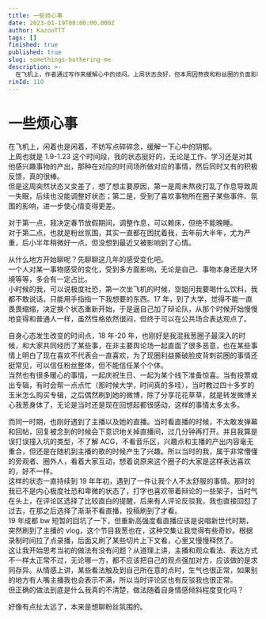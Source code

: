 ```yaml
---
title: 一些烦心事
date: 2023-01-19T00:00:00.000Z
author: KazooTTT
tags: []
finished: true
published: true
slug: somethings-bothering-me
description: >-
  在飞机上，作者通过写作来缓解心中的烦闷。上周状态良好，但本周因熬夜和粉丝圈的负面影响感到状态下滑。作者计划在春节期间调整作息，并反思了过去几年对粉丝圈的感受变化，包括从极度社恐到逐渐适应公共表达的过程，以及对粉丝圈中个体信任的思考。同时，作者也回顾了与主播和粉丝圈的互动，以及个人情感和观点表达的冲突与反思。
rinId: 110
---
```


# 一些烦心事

在飞机上，闲着也是闲着，不妨写点碎碎念，缓解一下心中的阴郁。  
上周也就是 1.9-1.23 这个时间段，我的状态挺好的，无论是工作、学习还是对其他感兴趣事物的产出，那种在对应的时间场所做对应的事情，然后同时又有的积极反馈，真的很棒。  
但是这周突然状态又变差了，想了想主要原因，第一是周末熬夜打乱了作息导致周一失眠，后续也没能调整好状态；第二是，受到了喜欢事物所在圈子某些事件、氛围的影响，进一步使心情变得更差。

对于第一点，我决定春节放假期间，调整作息，可以赖床，但绝不能晚睡。  
对于第二点，也就是粉丝氛围，其实一直都在困扰着我，去年前大半年，尤为严重，后小半年稍微好一点，但没想到最近又被影响到了心情。

从什么地方开始聊呢？先聊聊这几年的感受变化吧。  
一个人对某一事物感受的变化，受到多方面影响，无论是自己、事物本身还是大环境等等，多会有一定占比。  
小时候的我，可以说极度社恐，第一次坐飞机的时候，空姐问我要喝什么饮料，我都不敢说话，只能用手指指一下我想要的东西。17 年，到了大学，觉得不能一直畏畏缩缩，决定换个状态重新开始，于是逼自己加了辩论队，从那个时候开始慢慢地变得和普通人一样，虽然性格依然很闷，但终于可以在公共场合表达观点了。

自身心态发生改变的时间点，18 年-20 年，也刚好是我混我葱圈子最深入的时候，和大家共同经历了某些事，在非主要舆论场一起直面了很多恶意，也在某些事情上明白了现在喜欢不代表会一直喜欢，为了现圈利益撕破脸皮背刺前圈的事情还挺常见，可以信任粉丝整体，但不能信任某个个体。  
当然也有很多暖心的事情，一起庆祝生日、一起为某个线下准备惊喜。当有投票或出专辑，有时会帮一点点忙（那时候大学，时间真的多哇），当时教过四十多岁的玉米怎么购买专辑，之后偶然刷到她的微博，除了分享花花草草，就是转发微博关心我葱身体了，无论是当时还是现在回想起都很感动，这样的事情太多太多。

而同一时期，也刚好遇到了主播以及她的直播。当时看直播的时候，不太敢发弹幕和回帖，回复被念到的时候会下意识地关掉直播间，过几分钟再打开。并且我算是误打误撞入坑的类型，不了解 ACG，不看音乐区，兴趣点和主播的产出内容毫无重合，但还是在随机到主播的歌的时候产生了兴趣。所以当时的我，属于非常懵懂的旁观者、圈外人，看着大家互动，想着说原来这个圈子的大家是这样表达喜欢的，好不一样。  
这样的状态一直持续到 19 年年初，遇到了一件让我个人不太舒服的事情。那时的我已不是内心极度社恐和卑微的状态了，打字也喜欢带着辩论的一些架子，当时气在头上，在评论区选择了比较直白的提醒，后来有人评论反驳我，我也直接回怼了过去，在那之后选择了渐渐不看直播，投稿刷到了才看。  
19 年成都 bw 短暂的回坑了一下，但重新高强度看直播应该是说唱新世代时期，突然刷到了主播的 vlog，这个节目我葱也在，这种交集让我觉得有些奇妙。根据录制时间拉了点录播，后面又刷了某些切片上下文看，心里又慢慢释然了。  
这让我开始思考当初的做法有没有问题？从道理上讲，主播和观众看法、表达方式不一样太正常不过，无论哪一方，都不应该把自己的观点强加对方，应该做的是求同存异。从情感上讲，某些看法触及到自己所在意的点时，生气也很正常，如果别的地方有人嘴主播我也会表示不满，所以当时评论区也有反驳我也很正常。  
但正确的做法到底是什么我真的不清楚，做法随着自身情感倾斜程度变化吗？

好像有点扯太远了，本来是想聊粉丝氛围的。
